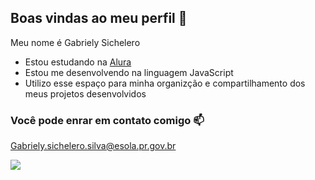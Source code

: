 ## Boas vindas ao meu perfil 💙

Meu nome é Gabriely Sichelero

- Estou estudando na [Alura](https://www.alura.com.br)
- Estou me desenvolvendo na linguagem JavaScript
- Utilizo esse espaço para minha organizção e compartilhamento dos meus projetos desenvolvidos

### Você pode enrar em contato comigo 📫

Gabriely.sichelero.silva@esola.pr.gov.br

![](https://media1.tenor.com/m/cS2O4bhrjLkAAAAd/happy-pleased.gif)
